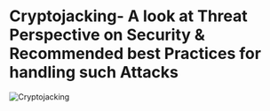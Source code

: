 # Cryptojacking- A look at Threat Perspective on Security & Recommended best Practices for handling such Attacks

![Cryptojacking ](images/cryptojacking.png)
